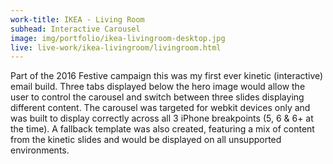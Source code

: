 ```yaml
---
work-title: IKEA - Living Room
subhead: Interactive Carousel
image: img/portfolio/ikea-livingroom-desktop.jpg
live: live-work/ikea-livingroom/livingroom.html
---
```


Part of the 2016 Festive campaign this was my first ever kinetic (interactive) email build. Three tabs displayed below the hero image would allow the user to control the carousel and switch between three slides displaying different content. The carousel was targeted for webkit devices only and was built to display correctly across all 3 iPhone breakpoints (5, 6 & 6+ at the time). A fallback template was also created, featuring a mix of content from the kinetic slides and would be displayed on all unsupported environments.
